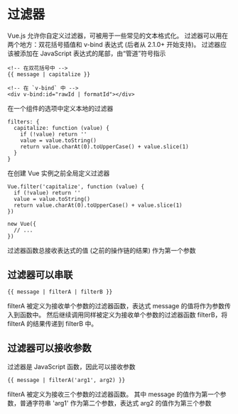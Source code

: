 # 过滤器
Vue.js 允许你自定义过滤器，可被用于一些常见的文本格式化。
过滤器可以用在两个地方：双花括号插值和 v-bind 表达式 (后者从 2.1.0+ 开始支持)。
过滤器应该被添加在 JavaScript 表达式的尾部，由“管道”符号指示
````
<!-- 在双花括号中 -->
{{ message | capitalize }}

<!-- 在 `v-bind` 中 -->
<div v-bind:id="rawId | formatId"></div>
````
在一个组件的选项中定义本地的过滤器
````
filters: {
  capitalize: function (value) {
    if (!value) return ''
    value = value.toString()
    return value.charAt(0).toUpperCase() + value.slice(1)
  }
}
````
在创建 Vue 实例之前全局定义过滤器
````
Vue.filter('capitalize', function (value) {
  if (!value) return ''
  value = value.toString()
  return value.charAt(0).toUpperCase() + value.slice(1)
})

new Vue({
  // ...
})
````
过滤器函数总接收表达式的值 (之前的操作链的结果) 作为第一个参数

## 过滤器可以串联
````
{{ message | filterA | filterB }}
````
filterA 被定义为接收单个参数的过滤器函数，表达式 message 的值将作为参数传入到函数中。
然后继续调用同样被定义为接收单个参数的过滤器函数 filterB，将 filterA 的结果传递到 filterB 中。

## 过滤器可以接收参数
过滤器是 JavaScript 函数，因此可以接收参数
````
{{ message | filterA('arg1', arg2) }}
````
filterA 被定义为接收三个参数的过滤器函数。
其中 message 的值作为第一个参数，普通字符串 'arg1' 作为第二个参数，表达式 arg2 的值作为第三个参数
